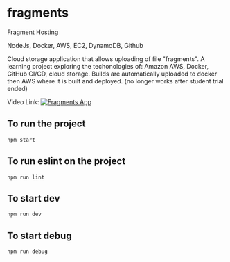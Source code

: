 # fragments

Fragment Hosting

NodeJs, Docker, AWS, EC2, DynamoDB, Github

Cloud storage application that allows uploading of file "fragments". A learning project exploring the techonologies of: Amazon AWS, Docker, GitHub CI/CD, cloud storage. Builds are automatically uploaded to docker then AWS where it is built and deployed. (no longer works after student trial ended)

Video Link:
[![Fragments App](https://img.youtube.com/vi/rORvsT_bzyg/0.jpg)](https://www.youtube.com/watch?v=rORvsT_bzyg)

## To run the project

`npm start`

## To run eslint on the project

`npm run lint`

## To start dev

`npm run dev`

## To start debug

`npm run debug`
